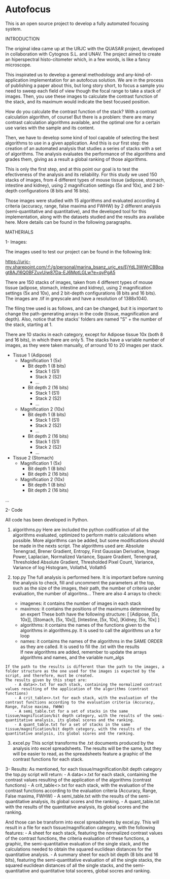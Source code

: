 # Autofocus

This is an open source project to develop a fully automated focusing system.

INTRODUCTION

The original idea came up at the URJC with the QUASAR project, developed in collaboration with Cytognos S.L. and UNAV. The project aimed to create an hiperspectral histo-citometer which, in a few words, is like a fancy microscope.

This inspirated us to develop a general methodology and any-kind-of-application implementation for an autofocus solution. We are in the process of publishing a paper about this, but long story short, to focus a sample you need to sweep each field of view though the focal range to take a stack of images. Then, you use these images to calculate the contrast function of the stack, and its maximum would indicate the best focused position.

How do you calculate the contrast function of the stack? With a contrast calculation algorithm, of course! But there is a problem: there are many contrast calculation algorithms available, and the optimal one for a certain use varies with the sample and its content.

Then, we have to develop some kind of tool capable of selecting the best algorithms to use in a given application. And this is our first step: the creation of an automated analysis that studies a series of stacks with a set of algorithms. The analysis evaluates the performance of the algorithms and grades them, giving as a result a global ranking of those algorithms.

This is only the first step, and at this point our goal is to test the efectiveness of the analysis and its reliability. For this study we used 150 stacks of images, from 4 different types of mouse tissue (adipose, stomach, intestine and kidney), using 2 magnification settings (5x and 10x), and 2 bit-depth configurations (8 bits and 16 bits).

Those images were studied with 15 algorithms and evaluated according 4 criteria (accuracy, range, false maxima and FWHW) by 2 different analysis (semi-quantitative and quantitative), and the developed tool for this implementation, along with the datasets studied and the results ara availabe here. More details can be found in the following paragraphs.


MATHERIALS

1- Images:

  The images used to test our project can be found in the following link:
  
  https://urjc-my.sharepoint.com/:f:/g/personal/marina_bsanz_urjc_es/EjYdL3WWrCBBpagt8AJ16Q0BFZuvUiw87Da-EJ6MptLGLw?e=qyPgA5
  
  There are 150 stacks of images, taken from 4 different types of mouse tissue (adipose, stomach, intestine and kidney), using 2 magnification settings (5x and 10x), and 2 bit-depth configurations (8 bits and 16 bits). The images are .tif in greyscale and have a resolution of 1388x1040.
  
  The filing tree used is as follows, and can be changed, but it is important to change the path-generating arrays in the code (tissue, magnification and depth). Also, notice that the stacks' folders are named "S" + the number of the stack, starting at 1.
  
  There are 10 stacks in each category, except for Adipose tissue 10x (both 8 and 16 bits), in which there are only 5. The stacks have a variable number of images, as they were taken manually, of arround 10 to 20 images per stack.
  
  - Tissue 1 (Adipose)
  	- Magnification 1 (5x)
		- Bit depth 1 (8 bits)
			- Stack 1 (S1)
			- Stack 2 (S2)
			- ...
		- Bit depth 2 (16 bits)
			- Stack 1 (S1)
			- Stack 2 (S2)
			- ...
	- Magnification 2 (10x)
		- Bit depth 1 (8 bits)
			- Stack 1 (S1)
			- Stack 2 (S2)
			- ...
		- Bit depth 2 (16 bits)
			- Stack 1 (S1)
			- Stack 2 (S2)
			- ...
  - Tissue 2 (Stomach)
  	- Magnification 1 (5x)
		- Bit depth 1 (8 bits)
		- Bit depth 2 (16 bits)
	- Magnification 2 (10x)
		- Bit depth 1 (8 bits)
		- Bit depth 2 (16 bits)

  ...

  
2- Code

All code has been developed in Python.
  1. algorithms.py
    Here are included the python codification of all the algorithms evaluated, optimized to perform matrix calculations when possible.
    More algorithms can be added, but some modifications should be made in the nexts script.
	The algorithms used are:
	Absolute Tenengrad, Brener Gradient, Entropy, First Gaussian Derivative, Image Power, Laplacian, Normalized Variance, Square Gradient, Tenengrad, Thresholded Absolute Gradient, Thresholded Pixel Count, Variance, Variance of log Histogram, Vollath4, Vollath5
	
  2. top.py
    The full analysis is performed here.
	It is important before running the analysis to check, fill and uncomment the parameters at the top, such as the size of the images, their path, the number of criteria under evaluation, the number of algoritms...
	There are also 4 arrays to check:
		- imagenes: it contains the number of images in each stack
		- maximos: it contains the positions of the maximums determined by an expert
		These both have the following structure:
		[ [Adipose, [5x, 10x]],
		  [Stomach, [5x, 10x]],
		  [Intestine, [5x, 10x],
		  [Kidney, [5x, 10x] ]
		- algorithms: it contains the names of the functions given to the algorithms in algorithms.py. It is used to call the algorithms un a for loop
		- names: it contaims the names of the algorithms in the SAME ORDER as they are called. It is used to fill the .txt with the results		
	If new algorithms are added, remember to update the arrays algorithms and names, and the variable num_algs
	
	If the path to the results is different than the path to the images, a folder structure as the one used for the images is expected by the script, and therefore, must be created.
	The results given by this stept are:
		- A data<>.txt for each stack, containing the normalized contrast values resulting of the application of the algorithms (contrast functions)
		- A crit_table<>.txt for each stack, with the evaluation of the contrast functions according to the evaluation criteria (Accuracy, Range, False maxima, FWHW)
		- A semi_table.txt for a set of stacks in the same tissue/magnification/bit depth category, with the results of the semi-quantitative analysis, its global scores and the ranking.
		- A quant_table.txt for a set of stacks in the same tissue/magnification/bit depth category, with the results of the quantitative analysis, its global scores and the ranking.
  
  3. excel.py
  This script transforms the .txt documents produced by the analysis into excel spreadsheets.
  The results will be the same, but they will be easier to read, as the spreadsheets feature a graphic of the contrast functions for each stack.
  
  
3- Results:
  As mentioned, for each tissue/magnification/bit depth category the top.py script will return:
	- A data<>.txt for each stack, containing the contrast values resulting of the application of the algorithms (contrast functions)
	- A crit_table<>.txt for each stack, with the evaluation of the contrast functions according to the evaluation criteria (Accuracy, Range, False maxima, FWHW)
	- A semi_table.txt with the results of the semi-quantitative analysis, its global scores and the ranking.
	- A quant_table.txt with the results of the quantitative analysis, its global scores and the ranking.
	
  And those can be transform into excel spreadsheets by excel.py. This will result in a file for each tissue/magnification category, with the following features:
	- A sheet for each stack, featuring the normalized contrast values of the contrast functions, the criteria evaluation of these functions, a graphic, the semi-quantitative evaluation of the single stack, and the calculations needed to obtain the squared euclidean distances for the quantitative analysis.
	- A summary sheet for each bit depth (8 bits and 16 bits), featuring the semi-quantitative evaluation of all the single stacks, the squared euclidean distances of all the single stacks, and the semi-quantitative and quantitative total soceres, global socres and ranking.
  

